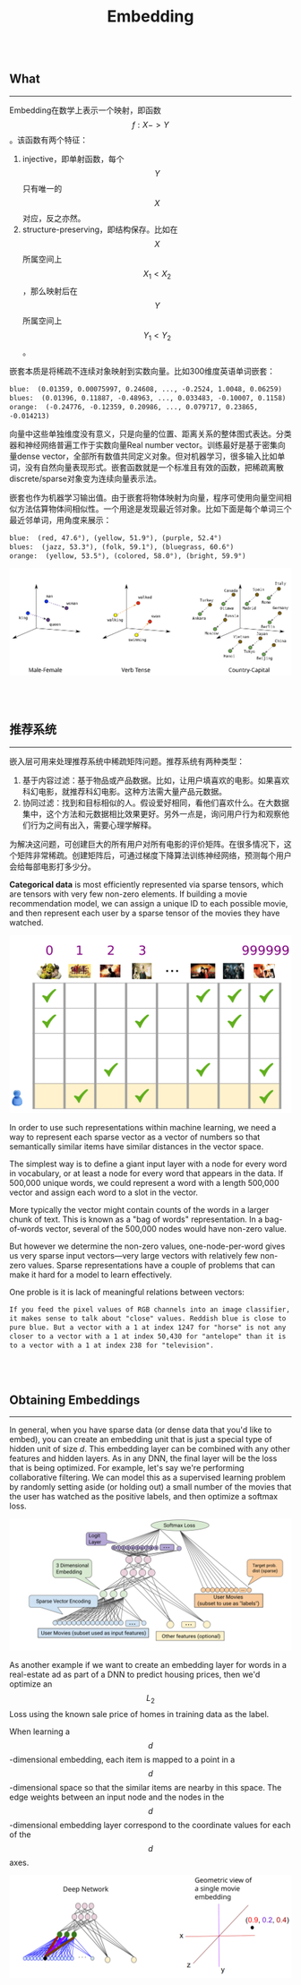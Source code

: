 # <center>Embedding</center>


<br></br>



## What
----
Embedding在数学上表示一个映射，即函数$$f: X -> Y$$。该函数有两个特征：
1. injective，即单射函数，每个$$Y$$只有唯一的$$X$$对应，反之亦然。
2. structure-preserving，即结构保存。比如在$$X$$所属空间上$$X_{1} < X_{2}$$，那么映射后在$$Y$$所属空间上$$Y_{1} < Y_{2}$$。

嵌套本质是将稀疏不连续对象映射到实数向量。比如300维度英语单词嵌套：

```
blue:  (0.01359, 0.00075997, 0.24608, ..., -0.2524, 1.0048, 0.06259)
blues:  (0.01396, 0.11887, -0.48963, ..., 0.033483, -0.10007, 0.1158)
orange:  (-0.24776, -0.12359, 0.20986, ..., 0.079717, 0.23865, -0.014213)
```

向量中这些单独维度没有意义，只是向量的位置、距离关系的整体图式表达。分类器和神经网络普遍工作于实数向量Real number vector。训练最好是基于密集向量dense vector，全部所有数值共同定义对象。但对机器学习，很多输入比如单词，没有自然向量表现形式。嵌套函数就是一个标准且有效的函数，把稀疏离散discrete/sparse对象变为连续向量表示法。

嵌套也作为机器学习输出值。由于嵌套将物体映射为向量，程序可使用向量空间相似方法估算物体间相似性。一个用途是发现最近邻对象。比如下面是每个单词三个最近邻单词，用角度来展示：

```
blue:  (red, 47.6°), (yellow, 51.9°), (purple, 52.4°)
blues:  (jazz, 53.3°), (folk, 59.1°), (bluegrass, 60.6°)
orange:  (yellow, 53.5°), (colored, 58.0°), (bright, 59.9°)
```

![](./Images/linear_relationships.svg)



<br></br>



## 推荐系统
----
嵌入层可用来处理推荐系统中稀疏矩阵问题。推荐系统有两种类型：
1. 基于内容过滤：基于物品或产品数据。比如，让用户填喜欢的电影。如果喜欢科幻电影，就推荐科幻电影。这种方法需大量产品元数据。
2. 协同过滤：找到和目标相似的人。假设爱好相同，看他们喜欢什么。在大数据集中，这个方法和元数据相比效果更好。另外一点是，询问用户行为和观察他们行为之间有出入，需要心理学解释。

为解决这问题，可创建巨大的所有用户对所有电影的评价矩阵。在很多情况下，这个矩阵非常稀疏。创建矩阵后，可通过梯度下降算法训练神经网络，预测每个用户会给每部电影打多少分。

**Categorical data** is most efficiently represented via sparse tensors, which are tensors with very few non-zero elements. If building a movie recommendation model, we can assign a unique ID to each possible movie, and then represent each user by a sparse tensor of the movies they have watched.

![](./Images/embedding1.png)

In order to use such representations within machine learning, we need a way to represent each sparse vector as a vector of numbers so that semantically similar items have similar distances in the vector space.

The simplest way is to define a giant input layer with a node for every word in vocabulary, or at least a node for every word that appears in the data. If 500,000 unique words, we could represent a word with a length 500,000 vector and assign each word to a slot in the vector.

More typically the vector might contain counts of the words in a larger chunk of text. This is known as a "bag of words" representation. In a bag-of-words vector, several of the 500,000 nodes would have non-zero value.

But however we determine the non-zero values, one-node-per-word gives us very sparse input vectors—very large vectors with relatively few non-zero values. Sparse representations have a couple of problems that can make it hard for a model to learn effectively.

One proble is it is lack of meaningful relations between vectors:

    If you feed the pixel values of RGB channels into an image classifier, it makes sense to talk about "close" values. Reddish blue is close to pure blue. But a vector with a 1 at index 1247 for "horse" is not any closer to a vector with a 1 at index 50,430 for "antelope" than it is to a vector with a 1 at index 238 for "television".

<br></br>



## Obtaining Embeddings
----
In general, when you have sparse data (or dense data that you'd like to embed), you can create an embedding unit that is just a special type of hidden unit of size _d_. This embedding layer can be combined with any other features and hidden layers. As in any DNN, the final layer will be the loss that is being optimized. For example, let's say we're performing collaborative filtering. We can model this as a supervised learning problem by randomly setting aside (or holding out) a small number of the movies that the user has watched as the positive labels, and then optimize a softmax loss.

![A sample DNN architecture for learning movie embeddings from collaborative filtering data.](./Images/embedding_example1.svg)

As another example if we want to create an embedding layer for words in a real-estate ad as part of a DNN to predict housing prices, then we'd optimize an $$L_{2}$$ Loss using the known sale price of homes in training data as the label.

When learning a $$d$$-dimensional embedding, each item is mapped to a point in a $$d$$-dimensional space so that the similar items are nearby in this space. The edge weights between an input node and the nodes in the $$d$$-dimensional embedding layer correspond to the coordinate values for each of the $$d$$ axes.

![A geometric view of the embedding layer weights.](./Images/embedding_example2.svg)
